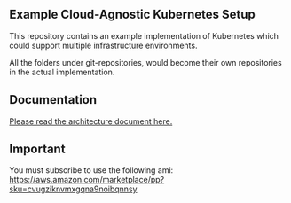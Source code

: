 ## Example Cloud-Agnostic Kubernetes Setup

This repository contains an example implementation of Kubernetes which could support multiple infrastructure environments.

All the folders under git-repositories, would become their own repositories in the actual implementation.

## Documentation

[Please read the architecture document here.](./docs/architecture.pdf)

## Important

You must subscribe to use the following ami: https://aws.amazon.com/marketplace/pp?sku=cvugziknvmxgqna9noibqnnsy